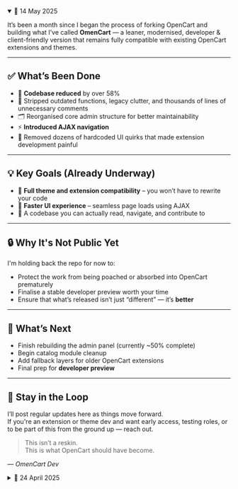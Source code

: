 <details open>
<summary>📅 14 May 2025</summary>

It’s been a month since I began the process of forking OpenCart and building what I’ve called **OmenCart** — a leaner, modernised, developer & client-friendly version that remains fully compatible with existing OpenCart extensions and themes.

---

## ✅ What’s Been Done

- 🔻 **Codebase reduced** by over 58%
- 🧹 Stripped outdated functions, legacy clutter, and thousands of lines of unnecessary comments
- 🗂️ Reorganised core admin structure for better maintainability
- ⚡ **Introduced AJAX navigation**
- 🚫 Removed dozens of hardcoded UI quirks that made extension development painful

---

## 💡 Key Goals (Already Underway)

- 🧩 **Full theme and extension compatibility** – you won’t have to rewrite your code
- 🔄 **Faster UI experience** – seamless page loads using AJAX
- 🧼 A codebase you can actually read, navigate, and contribute to

---

## 🔒 Why It's Not Public Yet

I'm holding back the repo for now to:
- Protect the work from being poached or absorbed into OpenCart prematurely
- Finalise a stable developer preview worth your time
- Ensure that what’s released isn’t just “different” — it’s **better**

---

## 🧪 What’s Next

- Finish rebuilding the admin panel (currently ~50% complete)
- Begin catalog module cleanup
- Add fallback layers for older OpenCart extensions
- Final prep for **developer preview**

---

## 👀 Stay in the Loop

I’ll post regular updates here as things move forward.  
If you're an extension or theme dev and want early access, testing roles, or to be part of this from the ground up — reach out.

> This isn’t a reskin.  
> This is what OpenCart should have become.

— *OmenCart Dev*
</details>

<details>
<summary>📅 24 April 2025</summary>
  ## 🚧 Omencart Progress Update – 24 April 2025
Here’s where we’re at so far:

✅ System and public files separated

🔁 Repeat code removed or refactored

🧼 jQuery stripped out in favour of Vanilla JS

🗃️ Dropped legacy image tables – reworked image handling with cache-busting techniques

🧹 Cleaned up and fixed broken features

📦 Reduced total codebase size by 47MB (without sacrificing functionality)

Still working through the rest of the admin panel – then moving on to the public-facing front end.

The goal is a lean, modern, extension-friendly version of OpenCart that feels clean under the hood but familiar to devs.

### 📢 Stay Updated
To stay updated with the latest changes, releases, and announcements, please follow the repository and turn on notifications for updates.

### What’s Being Worked On:
- **System Files Reorganisation**: Restructuring the codebase for better scalability and performance.
- **Installation Process**: Refining the installation procedure for smoother user experience.
- **Bug Fixes & Optimisations**: Addressing any issues that arise as the platform evolves.

### 🚨 Current Limitations 🚨
- Not all features are implemented.
- Some features are subject to change or removal in future versions.
- Documentation is still being worked on and may not be complete.

### 🛠️ Installation (WIP)
The installation process is currently being updated. Please check back soon for a complete guide on setting up OmenCart locally or on your server.

### 📦 Future Releases
The following features are planned for future releases:
- **Beta Release**: Expected soon.
- **Stable Version**: After thorough testing, the stable release will follow.
- **Patches and Updates**: Once the stable release is live, the platform will be actively maintained, and patches will be rolled out as needed.

### 🧑‍💻 Contributions
OmenCart is open-source! If you find a bug or have an improvement in mind, feel free to leave a comment in the issue section. **Please do not fork the repository at the moment**, as major changes to the file system are taking place, and the current system setup will be rendered obsolete in upcoming commits.

Your feedback is valuable, and contributions will be welcome once the project stabilises and the core structure is finalised.

---

Thank you for your interest in OmenCart! 🚀

---
</details>
